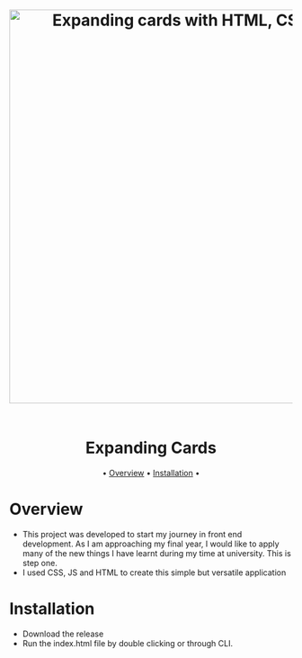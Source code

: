 <h1 align="center">
  <p float="left">
<img src="Exp_card_gif.gif" alt="Expanding cards with HTML, CSS, and JS" width="700" />
</p>
  <br>
    Expanding Cards
  <br>
</h1>


<p align="center">
  •
  <a href="#overview">Overview</a>
  •
  <a href="#installation">Installation</a>
  •
</p>


# Overview

- This project was developed to start my journey in front end development. As I am approaching my final year, I would like to apply many of the new things I have learnt during my time at university. This is step one. 
- I used CSS, JS and HTML to create this simple but versatile application 

# Installation
- Download the release 
- Run the index.html file by double clicking or through CLI. 



